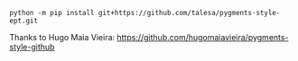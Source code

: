 `python -m pip install git+https://github.com/talesa/pygments-style-ept.git`  

Thanks to Hugo Maia Vieira: https://github.com/hugomaiavieira/pygments-style-github
